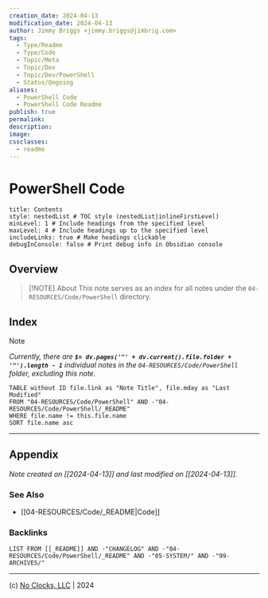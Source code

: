 ```yaml
---
creation_date: 2024-04-13
modification_date: 2024-04-13
author: Jimmy Briggs <jimmy.briggs@jimbrig.com>
tags:
  - Type/Readme
  - Type/Code
  - Topic/Meta
  - Topic/Dev
  - Topic/Dev/PowerShell
  - Status/Ongoing
aliases:
  - PowerShell Code
  - PowerShell Code Readme
publish: true
permalink:
description:
image:
cssclasses:
  - readme
---
```



# PowerShell Code

```table-of-contents
title: Contents 
style: nestedList # TOC style (nestedList|inlineFirstLevel)
minLevel: 1 # Include headings from the specified level
maxLevel: 4 # Include headings up to the specified level
includeLinks: true # Make headings clickable
debugInConsole: false # Print debug info in Obsidian console
```

## Overview

> [!NOTE] About
> This note serves as an index for all notes under the `04-RESOURCES/Code/PowerShell` directory.

## Index

> [!NOTE]
> *Currently, there are **`$= dv.pages('"' + dv.current().file.folder + '"').length - 1`**  individual notes in the `04-RESOURCES/Code/PowerShell` folder, excluding this note.*

```dataview
TABLE without ID file.link as "Note Title", file.mday as "Last Modified"
FROM "04-RESOURCES/Code/PowerShell" AND -"04-RESOURCES/Code/PowerShell/_README"
WHERE file.name != this.file.name
SORT file.name asc
```

***

## Appendix

*Note created on [[2024-04-13]] and last modified on [[2024-04-13]].*

### See Also

- [[04-RESOURCES/Code/_README|Code]]

### Backlinks

```dataview
LIST FROM [[_README]] AND -"CHANGELOG" AND -"04-RESOURCES/Code/PowerShell/_README" AND -"05-SYSTEM/" AND -"99-ARCHIVES/"
```

***

(c) [No Clocks, LLC](https://github.com/noclocks) | 2024
